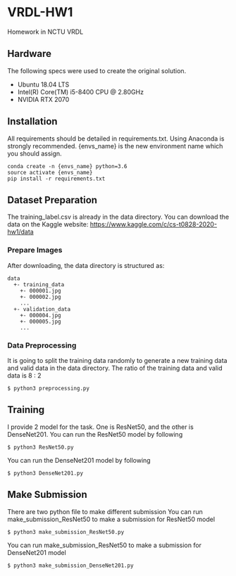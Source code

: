 # VRDL-HW1
Homework in NCTU VRDL

## Hardware
The following specs were used to create the original solution.
- Ubuntu 18.04 LTS
- Intel(R) Core(TM) i5-8400 CPU @ 2.80GHz
- NVIDIA RTX 2070

## Installation
All requirements should be detailed in requirements.txt. Using Anaconda is strongly recommended. {envs_name} is the new environment name which you should assign.
```
conda create -n {envs_name} python=3.6
source activate {envs_name}
pip install -r requirements.txt
```
## Dataset Preparation
The training_label.csv is already in the data directory. You can download the data on the Kaggle website: https://www.kaggle.com/c/cs-t0828-2020-hw1/data

### Prepare Images
After downloading, the data directory is structured as:
```
data
  +- training_data
    +- 000001.jpg
    +- 000002.jpg
    ...
  +- validation_data
    +- 000004.jpg
    +- 000005.jpg
    ...
```

### Data Preprocessing
It is going to split the training data randomly to generate a new training data and valid data in the data directory. The ratio of the training data and valid data is 8 : 2

```
$ python3 preprocessing.py
```

## Training
I provide 2 model for the task. One is ResNet50, and the other is DenseNet201.
You can run the ResNet50 model by following
```
$ python3 ResNet50.py
```
You can run the DenseNet201 model by following
```
$ python3 DenseNet201.py
```

## Make Submission
There are two python file to make different submission
You can run make_submission_ResNet50 to make a submission for ResNet50 model
```
$ python3 make_submission_ResNet50.py
```
You can run make_submission_ResNet50 to make a submission for DenseNet201 model
```
$ python3 make_submission_DenseNet201.py
```
